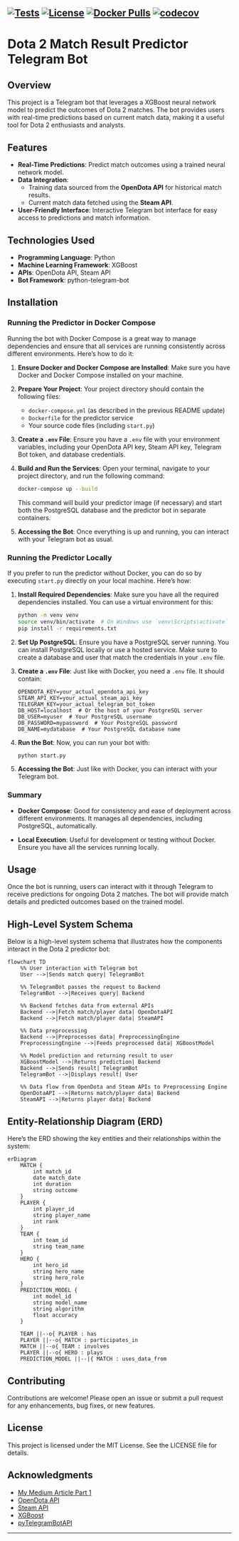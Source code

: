 <!-- GitHub badges -->
[![Tests](https://github.com/masterhood13/dota2predictor/actions/workflows/python-unitests.yml/badge.svg?branch=main)](https://github.com/masterhood13/dota2predictor/actions)
[![License](https://img.shields.io/badge/license-MIT-green)](LICENSE)
[![Docker Pulls](https://img.shields.io/docker/pulls/masterhood13/dota2predictor.svg)](https://hub.docker.com/r/masterhood13/dota2predictor)
[![codecov](https://codecov.io/gh/masterhood13/dota2predictor/branch/main/graph/badge.svg?branch=main)](https://codecov.io/gh/masterhood13/dota2predictor)
---

# Dota 2 Match Result Predictor Telegram Bot

## Overview

This project is a Telegram bot that leverages a XGBoost neural network model to predict the outcomes of Dota 2 matches. The bot provides users with real-time predictions based on current match data, making it a useful tool for Dota 2 enthusiasts and analysts.

## Features

- **Real-Time Predictions**: Predict match outcomes using a trained neural network model.
- **Data Integration**:
  - Training data sourced from the **OpenDota API** for historical match results.
  - Current match data fetched using the **Steam API**.
- **User-Friendly Interface**: Interactive Telegram bot interface for easy access to predictions and match information.

## Technologies Used

- **Programming Language**: Python
- **Machine Learning Framework**: XGBoost
- **APIs**: OpenDota API, Steam API
- **Bot Framework**: python-telegram-bot

## Installation

### Running the Predictor in Docker Compose

Running the bot with Docker Compose is a great way to manage dependencies and ensure that all services are running consistently across different environments. Here’s how to do it:

1. **Ensure Docker and Docker Compose are Installed**: 
   Make sure you have Docker and Docker Compose installed on your machine.

2. **Prepare Your Project**: 
   Your project directory should contain the following files:
   - `docker-compose.yml` (as described in the previous README update)
   - `Dockerfile` for the predictor service
   - Your source code files (including `start.py`)

3. **Create a `.env` File**:
   Ensure you have a `.env` file with your environment variables, including your OpenDota API key, Steam API key, Telegram Bot token, and database credentials.

4. **Build and Run the Services**:
   Open your terminal, navigate to your project directory, and run the following command:
   ```bash
   docker-compose up --build
   ```
   This command will build your predictor image (if necessary) and start both the PostgreSQL database and the predictor bot in separate containers.

5. **Accessing the Bot**:
   Once everything is up and running, you can interact with your Telegram bot as usual.

### Running the Predictor Locally

If you prefer to run the predictor without Docker, you can do so by executing `start.py` directly on your local machine. Here’s how:

1. **Install Required Dependencies**:
   Make sure you have all the required dependencies installed. You can use a virtual environment for this:
   ```bash
   python -m venv venv
   source venv/bin/activate  # On Windows use `venv\Scripts\activate`
   pip install -r requirements.txt
   ```

2. **Set Up PostgreSQL**:
   Ensure you have a PostgreSQL server running. You can install PostgreSQL locally or use a hosted service. Make sure to create a database and user that match the credentials in your `.env` file.

3. **Create a `.env` File**:
   Just like with Docker, you need a `.env` file. It should contain:
   ```plaintext
   OPENDOTA_KEY=your_actual_opendota_api_key
   STEAM_API_KEY=your_actual_steam_api_key
   TELEGRAM_KEY=your_actual_telegram_bot_token
   DB_HOST=localhost  # Or the host of your PostgreSQL server
   DB_USER=myuser  # Your PostgreSQL username
   DB_PASSWORD=mypassword  # Your PostgreSQL password
   DB_NAME=mydatabase  # Your PostgreSQL database name
   ```

4. **Run the Bot**:
   Now, you can run your bot with:
   ```bash
   python start.py
   ```

5. **Accessing the Bot**:
   Just like with Docker, you can interact with your Telegram bot.

### Summary

- **Docker Compose**: Good for consistency and ease of deployment across different environments. It manages all dependencies, including PostgreSQL, automatically.
  
- **Local Execution**: Useful for development or testing without Docker. Ensure you have all the services running locally.


## Usage

Once the bot is running, users can interact with it through Telegram to receive predictions for ongoing Dota 2 matches. The bot will provide match details and predicted outcomes based on the trained model.

## High-Level System Schema

Below is a high-level system schema that illustrates how the components interact in the Dota 2 predictor bot:

```mermaid
flowchart TD
    %% User interaction with Telegram bot
    User -->|Sends match query| TelegramBot

    %% TelegramBot passes the request to Backend
    TelegramBot -->|Receives query| Backend

    %% Backend fetches data from external APIs
    Backend -->|Fetch match/player data| OpenDotaAPI
    Backend -->|Fetch match/player data| SteamAPI

    %% Data preprocessing
    Backend -->|Preprocesses data| PreprocessingEngine
    PreprocessingEngine -->|Feeds preprocessed data| XGBoostModel

    %% Model prediction and returning result to user
    XGBoostModel -->|Returns prediction| Backend
    Backend -->|Sends result| TelegramBot
    TelegramBot -->|Displays result| User

    %% Data flow from OpenDota and Steam APIs to Preprocessing Engine
    OpenDotaAPI -->|Returns match/player data| Backend
    SteamAPI -->|Returns player data| Backend
```

## Entity-Relationship Diagram (ERD)

Here’s the ERD showing the key entities and their relationships within the system:

```mermaid
erDiagram
    MATCH {
        int match_id
        date match_date
        int duration
        string outcome
    }
    PLAYER {
        int player_id
        string player_name
        int rank
    }
    TEAM {
        int team_id
        string team_name
    }
    HERO {
        int hero_id
        string hero_name
        string hero_role
    }
    PREDICTION_MODEL {
        int model_id
        string model_name
        string algorithm
        float accuracy
    }

    TEAM ||--o{ PLAYER : has
    PLAYER ||--o{ MATCH : participates_in
    MATCH ||--o{ TEAM : involves
    PLAYER ||--o{ HERO : plays
    PREDICTION_MODEL ||--|{ MATCH : uses_data_from
```

## Contributing

Contributions are welcome! Please open an issue or submit a pull request for any enhancements, bug fixes, or new features.

## License

This project is licensed under the MIT License. See the LICENSE file for details.

## Acknowledgments

- [My Medium Article Part 1](https://medium.com/@masterhood13/building-a-dota-2-match-outcome-predictor-my-journey-and-learnings-fd60e1a79a23)
- [OpenDota API](https://docs.opendota.com/)
- [Steam API](https://steamapi.xpaw.me/)
- [XGBoost](https://xgboost.readthedocs.io/en/stable/python/python_intro.html)
- [pyTelegramBotAPI](https://pypi.org/project/pyTelegramBotAPI/)

---
